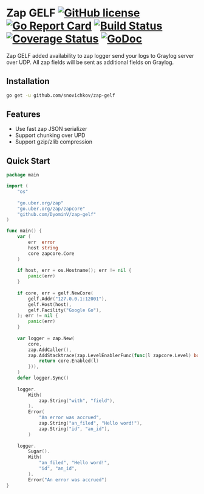 # Zap GELF [![GitHub license][license-img]][license] [![Go Report Card][report-img]][report] [![Build Status][ci-img]][ci] [![Coverage Status][cov-img]][cov] [![GoDoc][doc-img]][doc]

Zap GELF added availability to zap logger send your logs to Graylog server over UDP. All zap fields will be sent as 
additional fields on Graylog. 

## Installation

```bash
go get -u github.com/snovichkov/zap-gelf
```

## Features

* Use fast zap JSON serializer
* Support chunking over UPD
* Support gzip/zlib compression
    
## Quick Start

```go
package main 

import (
	"os"
	
	"go.uber.org/zap"
	"go.uber.org/zap/zapcore"
	"github.com/DyominV/zap-gelf"
)

func main() {
	var (
        err  error
        host string
        core zapcore.Core
    )
    
    if host, err = os.Hostname(); err != nil {
        panic(err)
    }
    
    if core, err = gelf.NewCore(
        gelf.Addr("127.0.0.1:12001"),
        gelf.Host(host),
        gelf.Facility("Google Go"),
    ); err != nil {
        panic(err)
    }
    
    var logger = zap.New(
        core,
        zap.AddCaller(),
        zap.AddStacktrace(zap.LevelEnablerFunc(func(l zapcore.Level) bool {
            return core.Enabled(l)
        })),
    )
    defer logger.Sync()
    
    logger.
        With(
            zap.String("with", "field"),
        ).
        Error(
            "An error was accrued",
            zap.String("an_filed", "Hello word!"),
            zap.String("id", "an_id"),
        )
    
    logger.
        Sugar().
        With(
            "an_filed", "Hello word!",
            "id", "an_id",
        ).
        Error("An error was accrued")
}
```

[ci-img]: https://travis-ci.org/snovichkov/zap-gelf.svg?branch=master
[ci]: https://travis-ci.org/snovichkov/zap-gelf
[doc-img]: https://godoc.org/github.com/snovichkov/zap-gelf?status.svg
[doc]: https://godoc.org/github.com/snovichkov/zap-gelf
[cov-img]: https://codecov.io/gh/snovichkov/zap-gelf/branch/master/graph/badge.svg
[cov]: https://codecov.io/gh/snovichkov/zap-gelf
[report-img]: https://goreportcard.com/badge/github.com/snovichkov/zap-gelf
[report]: https://goreportcard.com/report/github.com/snovichkov/zap-gelf
[license-img]: https://img.shields.io/github/license/snovichkov/zap-gelf.svg
[license]: https://github.com/snovichkov/zap-gelf/blob/master/LICENSE
